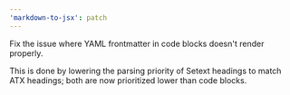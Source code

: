 ```yaml
---
'markdown-to-jsx': patch
---
```


Fix the issue where YAML frontmatter in code blocks doesn't render properly.

This is done by lowering the parsing priority of Setext headings to match ATX headings; both are now prioritized lower than code blocks.
